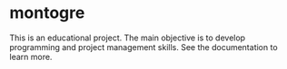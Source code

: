 # montogre
This is an educational project. The main objective is to develop programming and project management skills. See the documentation to learn more.
